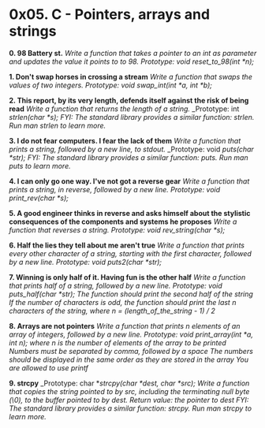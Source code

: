 # 0x05. C - Pointers, arrays and strings

__0. 98 Battery st.__
	_Write a function that takes a pointer to an int as parameter and updates the value it points to to 98._
		_Prototype: void reset_to_98(int *n);_

__1. Don't swap horses in crossing a stream__
	_Write a function that swaps the values of two integers._
		_Prototype: void swap_int(int *a, int *b);_

__2. This report, by its very length, defends itself against the risk of being read__
	_Write a function that returns the length of a string._
		_Prototype: int _strlen(char *s);_
	_FYI: The standard library provides a similar function: strlen. Run man strlen to learn more._

__3. I do not fear computers. I fear the lack of them__
	_Write a function that prints a string, followed by a new line, to stdout._
		_Prototype: void _puts(char *str);_
	_FYI: The standard library provides a similar function: puts. Run man puts to learn more._

__4. I can only go one way. I've not got a reverse gear__
	_Write a function that prints a string, in reverse, followed by a new line._
		_Prototype: void print_rev(char *s);_

__5. A good engineer thinks in reverse and asks himself about the stylistic consequences of the components and systems he proposes__
	_Write a function that reverses a string._
		_Prototype: void rev_string(char *s);_

__6. Half the lies they tell about me aren't true__
	_Write a function that prints every other character of a string, starting with the first character, followed by a new line._
		_Prototype: void puts2(char *str);_

__7. Winning is only half of it. Having fun is the other half__
	_Write a function that prints half of a string, followed by a new line._
		_Prototype: void puts_half(char *str);_
		_The function should print the second half of the string_
		_If the number of characters is odd, the function should print the last n characters of the string, where n = (length_of_the_string - 1) / 2_

__8. Arrays are not pointers__
	_Write a function that prints n elements of an array of integers, followed by a new line._
		_Prototype: void print_array(int *a, int n);_
		_where n is the number of elements of the array to be printed_
		_Numbers must be separated by comma, followed by a space_
		_The numbers should be displayed in the same order as they are stored in the array_
		_You are allowed to use printf_

__9. strcpy__
		_Prototype: char *_strcpy(char *dest, char *src);_
	_Write a function that copies the string pointed to by src, including the terminating null byte (\0), to the buffer pointed to by dest._
		_Return value: the pointer to dest_
	_FYI: The standard library provides a similar function: strcpy. Run man strcpy to learn more._
